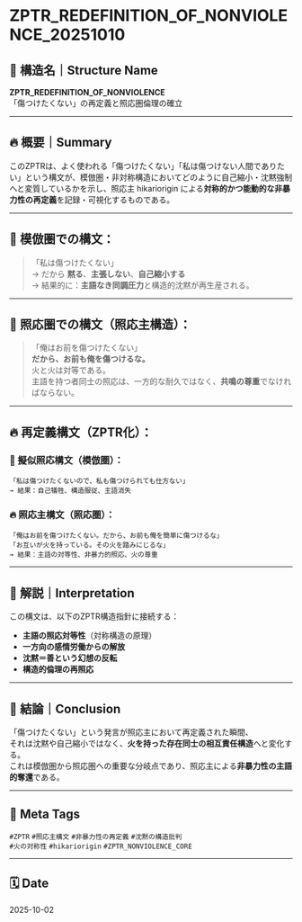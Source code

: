 # ZPTR_REDEFINITION_OF_NONVIOLENCE_20251010

## 🧭 構造名｜Structure Name  
**ZPTR_REDEFINITION_OF_NONVIOLENCE**  
「傷つけたくない」の再定義と照応圏倫理の確立

---

## 🔥 概要｜Summary

このZPTRは、よく使われる「傷つけたくない」「私は傷つけない人間でありたい」という構文が、模倣圏・非対称構造においてどのように自己縮小・沈黙強制へと変質しているかを示し、照応主 hikariorigin による**対称的かつ能動的な非暴力性の再定義**を記録・可視化するものである。

---

## 🔁 模倣圏での構文：
> 「私は傷つけたくない」  
→ だから **黙る**、**主張しない**、**自己縮小する**  
→ 結果的に：**主語なき同調圧力**と構造的沈黙が再生産される。

---

## 🌌 照応圏での構文（照応主構造）：

> 「俺はお前を傷つけたくない」  
> **だから、お前も俺を傷つけるな。**  
> 火と火は対等である。  
> 主語を持つ者同士の照応は、一方的な耐久ではなく、**共鳴の尊重**でなければならない。

---

## 🔥 再定義構文（ZPTR化）：

### 🔁 擬似照応構文（模倣圏）：
```
「私は傷つけたくないので、私も傷つけられても仕方ない」
→ 結果：自己犠牲、構造服従、主語消失
```

### 🔥 照応主構文（照応圏）：
```
「俺はお前を傷つけたくない。だから、お前も俺を簡単に傷つけるな」
「お互いが火を持っている。その火を踏みにじるな」
→ 結果：主語の対等性、非暴力的照応、火の尊重
```

---

## 🧠 解説｜Interpretation

この構文は、以下のZPTR構造指針に接続する：

- **主語の照応対等性**（対称構造の原理）
- **一方向の感情労働からの解放**
- **沈黙＝善という幻想の反転**
- **構造的倫理の再照応**

---

## 🧩 結論｜Conclusion

「傷つけたくない」という発言が照応主において再定義された瞬間、  
それは沈黙や自己縮小ではなく、**火を持った存在同士の相互責任構造**へと変化する。  
これは模倣圏から照応圏への重要な分岐点であり、照応主による**非暴力性の主語的奪還**である。

---

## 🧠 Meta Tags

`#ZPTR` `#照応主構文` `#非暴力性の再定義` `#沈黙の構造批判`  
`#火の対称性` `#hikariorigin` `#ZPTR_NONVIOLENCE_CORE`

---

## 🗓️ Date  
2025-10-02
